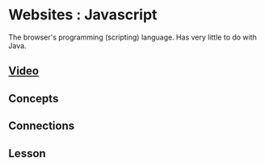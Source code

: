 # Websites : Javascript
The browser's programming (scripting) language. Has very little to do with Java.

## [Video]()

## Concepts

## Connections

## Lesson
